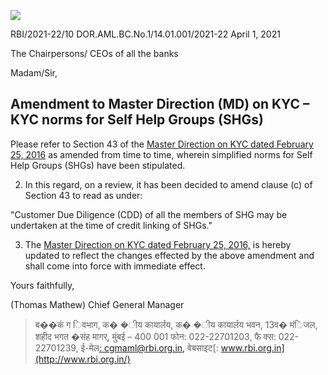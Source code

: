 ![](_page_0_Picture_0.jpeg)

RBI/2021-22/10 DOR.AML.BC.No.1/14.01.001/2021-22 April 1, 2021

The Chairpersons/ CEOs of all the banks

Madam/Sir,

## **Amendment to Master Direction (MD) on KYC – KYC norms for Self Help Groups (SHGs)**

Please refer to Section 43 of the [Master Direction on KYC dated February 25, 2016](https://rbi.org.in/Scripts/BS_ViewMasDirections.aspx?id=11566) as amended from time to time, wherein simplified norms for Self Help Groups (SHGs) have been stipulated.

2. In this regard, on a review, it has been decided to amend clause (c) of Section 43 to read as under:

"Customer Due Diligence (CDD) of all the members of SHG may be undertaken at the time of credit linking of SHGs."

3. The [Master Direction on KYC dated February 25, 2016,](https://rbi.org.in/Scripts/BS_ViewMasDirections.aspx?id=11566) is hereby updated to reflect the changes effected by the above amendment and shall come into force with immediate effect.

Yours faithfully,

(Thomas Mathew) Chief General Manager

> ब��कं ग िवभाग, क� �ीय कायार्लय, क� �ीय कायार्लय भवन, 13व� मंिजल, शहीद भगत �संह मागर्, मुंबई – 400 001 फोन: 022-22701203, फै क्स: 022-22701239, ई-मेल[: cgmaml@rbi.org.in,](mailto:cgmaml@rbi.org.in) वेबसाइट[: www.rbi.org.in](http://www.rbi.org.in/)
